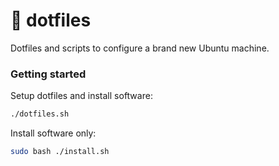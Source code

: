 # 🐧 dotfiles
Dotfiles and scripts to configure a brand new Ubuntu machine.

### Getting started

Setup dotfiles and install software:
``` bash
./dotfiles.sh
``` 

Install software only:
``` bash
sudo bash ./install.sh
``` 
